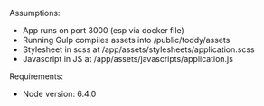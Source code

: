 Assumptions:
* App runs on port 3000 (esp via docker file)
* Running Gulp compiles assets into /public/toddy/assets
* Stylesheet in scss at /app/assets/stylesheets/application.scss
* Javascript in JS at /app/assets/javascripts/application.js

Requirements:
* Node version: 6.4.0
